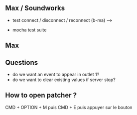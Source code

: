 ## Max / Soundworks

- test connect / disconnect / reconnect (b-ma)
  --> 

- mocha test suite

## Max


## Questions

- do we want an event to appear in outlet 1?
- do we want to clear existing values if server stop?

## How to open patcher ?
CMD + OPTION + M puis CMD + E puis appuyer sur le bouton

